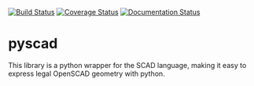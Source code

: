 [![Build Status](https://travis-ci.org/vishnubob/pyscad.svg?branch=master)](https://travis-ci.org/vishnubob/pyscad)
[![Coverage Status](https://coveralls.io/repos/vishnubob/pyscad/badge.svg?branch=master&service=github)](https://coveralls.io/github/vishnubob/pyscad?branch=master)
[![Documentation Status](https://readthedocs.org/projects/pyscad/badge/?version=latest)](https://readthedocs.org/projects/pyscad/?badge=latest)

# pyscad

This library is a python wrapper for the SCAD language, making it easy to express legal OpenSCAD geometry with python.
